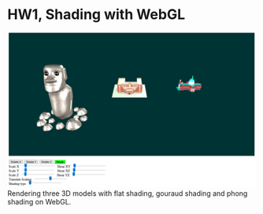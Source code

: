 # HW1, Shading with WebGL

<img src="screenshot.PNG" width="600" >  
Rendering three 3D models with flat shading, gouraud shading and phong shading on WebGL.

